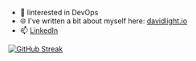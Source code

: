 - 👀 Iinterested in DevOps
- 🌐 I've written a bit about myself here: [davidlight.io](https://www.davidlight.io/aboutme)
- 📫 [LinkedIn](https://www.linkedin.com/in/dtlight/)

[![GitHub Streak](https://streak-stats.demolab.com/?user=dtlight&theme=transparent)](https://git.io/streak-stats)

<!---
dtlight/dtlight is a ✨ special ✨ repository because its `README.md` (this file) appears on your GitHub profile.
You can click the Preview link to take a look at your changes.
--->
